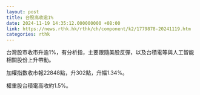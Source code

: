 ```yaml
---
layout: post
title: 台股高收逾1%
date: 2024-11-19 14:35:12.000000000 +08:00
link: https://news.rthk.hk/rthk/ch/component/k2/1779878-20241119.htm
categories: rthk
---
```


台灣股市收市升逾1%，有分析指，主要跟隨美股反彈，以及台積電等與人工智能相關股份上升帶動。

加權指數收市報22848點，升302點，升幅1.34%。

權重股台積電高收約1.5%。
